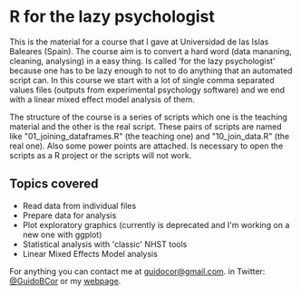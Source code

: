 # R for the lazy psychologist 

This is the material for a course that I gave at Universidad de las Islas Baleares (Spain). The course aim is to convert a hard word (data mananing, cleaning, analysing) in a easy thing. Is called 'for the lazy psychologist' because one has to be lazy enough to not to do anything that an automated script can. In this course we start with a lot of single comma separated values files (outputs from experimental psychology software) and we end with a linear mixed effect model analysis of them. 

The structure of the course is a series of scripts which one is the teaching material and the other is the real script. These pairs of scripts are named like "01_joining_dataframes.R" (the teaching one) and "10_join_data.R" (the real one). Also some power points are attached. Is necessary to open the scripts as a R project or the scripts will not work. 

## Topics covered

- Read data from individual files
- Prepare data for analysis
- Plot exploratory graphics (currently is deprecated and I'm working on a new one with ggplot)
- Statistical analysis with 'classic' NHST tools
- Linear Mixed Effects Model analysis 

For anything you can contact me at guidocor@gmail.com. in Twitter: [@GuidoBCor](https://twitter.com/GuidoBCor) or my [webpage](corradi.info). 


